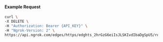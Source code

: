 <!-- Code generated for API Clients. DO NOT EDIT. -->

#### Example Request

```bash
curl \
-X DELETE \
-H "Authorization: Bearer {API_KEY}" \
-H "Ngrok-Version: 2" \
https://api.ngrok.com/edges/https/edghts_2hrGzG6eiIsJLSKIvdIbaDgSpU5/routes/edghtsrt_2hrGzAkASgpdT5IhGEMkPoEvao3/response_headers
```
